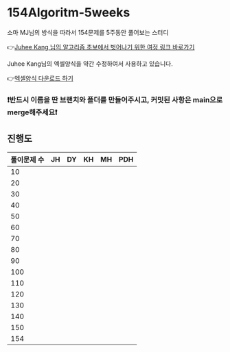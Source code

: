 # 154Algoritm-5weeks

소마 MJ님의 방식을 따라서 154문제를 5주동안 풀어보는 스터디

👉[Juhee Kang 님의 알고리즘 초보에서 벗어나기 위한 여정 링크 바로가기](https://claudiajkang.medium.com/%EC%95%8C%EA%B3%A0%EB%A6%AC%EC%A6%98-%EC%B4%88%EB%B3%B4%EC%97%90%EC%84%9C-%EB%B2%97%EC%96%B4%EB%82%98%EA%B8%B0-%EC%9C%84%ED%95%9C-%EC%97%AC%EC%A0%95-1ffb6bdfec6b)

Juhee Kang님의 엑셀양식을 약간 수정하여서 사용하고 있습니다.

👉[엑셀양식 다운로드 하기](https://docs.google.com/spreadsheets/d/1QXTwCkL-f9BbYO15qe2NCnqzQ03vuOh2ZA_nmWpZCCo/edit?usp=sharing)

### ❗️반드시 이름을 딴 브랜치와 폴더를 만들어주시고, 커밋된 사항은 main으로 merge해주세요❗️

## 진행도

| 풀이문제 수 | JH  | DY  | KH  |  MH  | PDH |
| ----------- | --- | --- |-----| --- | --- |
| 10          |     |     |     |     |     |
| 20          |     |     |     |     |     |
| 30          |     |     |     |     |     |
| 40          |     |     |     |     |     |
| 50          |     |     |     |     |     |
| 60          |     |     |     |     |     |
| 70          |     |     |     |     |     |
| 80          |     |     |     |     |     |
| 90          |     |     |     |     |     |
| 100         |     |     |     |     |     |
| 110         |     |     |     |     |     |
| 120         |     |     |     |     |     |
| 130         |     |     |     |     |     |
| 140         |     |     |     |     |     |
| 150         |     |     |     |     |     |
| 154         |     |     |     |     |     |
